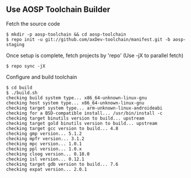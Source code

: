Use AOSP Toolchain Builder
----------------------------
Fetch the source code

    $ mkdir -p aosp-toolchain && cd aosp-toolchain
    $ repo init -u git://github.com/axDev-toolchain/manifest.git -b aosp-staging

Once setup is complete, fetch projects by 'repo' (Use -jX to parallel fetch)

    $ repo sync -jX

Configure and build toolchain

    $ cd build
    $ ./build.sh
    checking build system type... x86_64-unknown-linux-gnu
    checking host system type... x86_64-unknown-linux-gnu
    checking target system type... arm-unknown-linux-androideabi
    checking for a BSD-compatible install... /usr/bin/install -c
    checking target binutils version to build... upstream
    checking target gold binutils version to build... upstream
    checking target gcc version to build... 4.8
    checking gmp version... 5.1.2
    checking mpfr version... 3.1.2
    checking mpc version... 1.0.1
    checking ppl version... 1.0.x
    checking cloog version... 0.18.0
    checking isl version... 0.12.1
    checking target gdb version to build... 7.6
    checking expat version... 2.0.1

